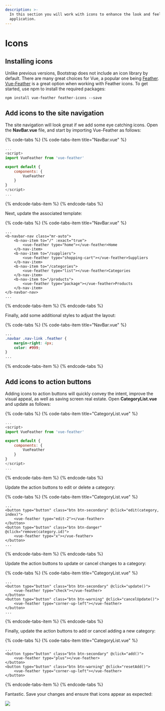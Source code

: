 ```yaml
---
description: >-
  In this section you will work with icons to enhance the look and feel of the
  application.
---
```


# Icons

## Installing icons

Unlike previous versions, Bootstrap does not include an icon library by default. There are many great choices for Vue, a popular one being [Feather](https://feathericons.com/). [Vue-Feather](https://fengyuanchen.github.io/vue-feather/) is a great option when working with Feather icons. To get started, use npm to install the required packages:

```text
npm install vue-feather feather-icons --save
```

## Add icons to the site navigation

The site navigation will look great if we add some eye catching icons. Open the **NavBar.vue** file, and start by importing Vue-Feather as follows:

{% code-tabs %}
{% code-tabs-item title="NavBar.vue" %}
```javascript
...
<script>
import VueFeather from 'vue-feather'

export default {
    components: {
        VueFeather
    }
}
</script>
...
```
{% endcode-tabs-item %}
{% endcode-tabs %}

Next, update the associated template:

{% code-tabs %}
{% code-tabs-item title="NavBar.vue" %}
```markup
...
<b-navbar-nav class="mr-auto">
    <b-nav-item to="/" :exact="true">
        <vue-feather type="home"></vue-feather>Home
    </b-nav-item>
    <b-nav-item to="/suppliers">
        <vue-feather type="shopping-cart"></vue-feather>Suppliers
    </b-nav-item>
    <b-nav-item to="/categories">
        <vue-feather type="list"></vue-feather>Categories
    </b-nav-item>
    <b-nav-item to="/products">
        <vue-feather type="package"></vue-feather>Products
    </b-nav-item>
</b-navbar-nav>
...
```
{% endcode-tabs-item %}
{% endcode-tabs %}

Finally, add some additional styles to adjust the layout:

{% code-tabs %}
{% code-tabs-item title="NavBar.vue" %}
```css
...
.navbar .nav-link .feather {
    margin-right: 4px;
    color: #999;
}
...
```
{% endcode-tabs-item %}
{% endcode-tabs %}

## Add icons to action buttons

Adding icons to action buttons will quickly convey the intent, improve the visual appeal, as well as saving screen real estate. Open **CategoryList.vue** and update as follows:

{% code-tabs %}
{% code-tabs-item title="CategoryList.vue" %}
```javascript
...
<script>
import VueFeather from 'vue-feather'

export default {
    components: {
        VueFeather
    }
}
</script>
...
```
{% endcode-tabs-item %}
{% endcode-tabs %}

Update the action buttons to edit or delete a category:

{% code-tabs %}
{% code-tabs-item title="CategoryList.vue" %}
```markup
...
<button type="button" class="btn btn-secondary" @click="edit(category, index)">
    <vue-feather type="edit-2"></vue-feather>
</button>
<button type="button" class="btn btn-danger" @click="remove(category.id)">
    <vue-feather type="x"></vue-feather>
</button>
...
```
{% endcode-tabs-item %}
{% endcode-tabs %}

Update the action buttons to update or cancel changes to a category:

{% code-tabs %}
{% code-tabs-item title="CategoryList.vue" %}
```markup
...
<button type="button" class="btn btn-secondary" @click="update()">
    <vue-feather type="check"></vue-feather>
</button>
<button type="button" class="btn btn-warning" @click="cancelUpdate()">
    <vue-feather type="corner-up-left"></vue-feather>                       
</button>
...
```
{% endcode-tabs-item %}
{% endcode-tabs %}

Finally, update the action buttons to add or cancel adding a new category:

{% code-tabs %}
{% code-tabs-item title="CategoryList.vue" %}
```markup
...
<button type="button" class="btn btn-secondary" @click="add()">
    <vue-feather type="plus"></vue-feather>
</button>
<button type="button" class="btn btn-warning" @click="resetAdd()">
    <vue-feather type="corner-up-left"></vue-feather>                            
</button>
```
{% endcode-tabs-item %}
{% endcode-tabs %}

Fantastic. Save your changes and ensure that icons appear as expected:

![](../.gitbook/assets/icons-animation-1.gif)

